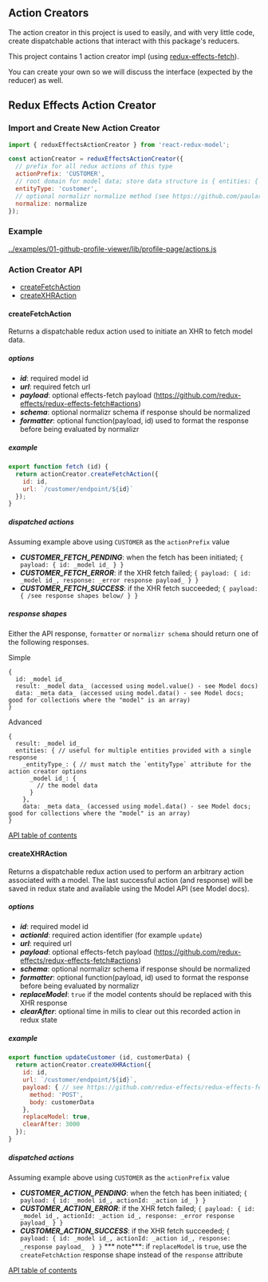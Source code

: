 Action Creators
---------------
The action creator in this project is used to easily, and with very little code, create dispatchable actions that interact with this package's reducers.

This project contains 1 action creator impl (using [redux-effects-fetch](https://github.com/redux-effects/redux-effects-fetch)).

You can create your own so we will discuss the interface (expected by the reducer) as well.

## Redux Effects Action Creator
### Import and Create New Action Creator
```javascript
import { reduxEffectsActionCreator } from 'react-redux-model';

const actionCreator = reduxEffectsActionCreator({
  // prefix for all redux actions of this type
  actionPrefix: 'CUSTOMER',
  // root domain for model data; store data structure is { entities: { profiles: { _id_: {_model_data} } } }
  entityType: 'customer',
  // optional normalizr normalize method (see https://github.com/paularmstrong/normalizr... `import { normalize } from 'normalizr';`)
  normalize: normalize
});
```
### Example
[../examples/01-github-profile-viewer/lib/profile-page/actions.js](../examples/01-github-profile-viewer/lib/profile-page/actions.js)

### Action Creator API
* [createFetchAction](#createfetchaction)
* [createXHRAction](#createxhraction)

#### createFetchAction
Returns a dispatchable redux action used to initiate an XHR to fetch model data.

##### options
* ***id***: required model id
* ***url***: required fetch url
* ***payload***: optional effects-fetch payload (https://github.com/redux-effects/redux-effects-fetch#actions)
* ***schema***: optional normalizr schema if response should be normalized
* ***formatter***: optional function(payload, id) used to format the response before being evaluated by normalizr

##### example
```javascript
export function fetch (id) {
  return actionCreator.createFetchAction({
    id: id,
    url: `/customer/endpoint/${id}`
  });
}
```

##### dispatched actions
Assuming example above using `CUSTOMER` as the `actionPrefix` value
* ***CUSTOMER_FETCH_PENDING***: when the fetch has been initiated; ```{ payload: { id: _model id_ } }```
* ***CUSTOMER_FETCH_ERROR***: if the XHR fetch failed; ```{ payload: { id: _model id_, response: _error response payload_ } }```
* ***CUSTOMER_FETCH_SUCCESS***: if the XHR fetch succeeded; ```{ payload: { /see response shapes below/ } }```

##### response shapes
Either the API response, `formatter` or `normalizr schema` should return one of the following responses.

Simple
```
{
  id: _model id_
  result: _model data_ (accessed using model.value() - see Model docs)
  data: _meta data_ (accessed using model.data() - see Model docs; good for collections where the "model" is an array)
}
```
Advanced
```
{
  result: _model id_
  entities: { // useful for multiple entities provided with a single response
    _entityType_: { // must match the `entityType` attribute for the action creator options
      _model id_: {
        // the model data
      }
    },
    data: _meta data_ (accessed using model.data() - see Model docs; good for collections where the "model" is an array)
}
```
[API table of contents](#action-creator-api)

#### createXHRAction
Returns a dispatchable redux action used to perform an arbitrary action associated with a model.  The last successful action (and response) will be saved in redux state and available using the Model API (see Model docs).

##### options
* ***id***: required model id
* ***actionId***: required action identifier (for example `update`)
* ***url***: required url
* ***payload***: optional effects-fetch payload (https://github.com/redux-effects/redux-effects-fetch#actions)
* ***schema***: optional normalizr schema if response should be normalized
* ***formatter***: optional function(payload, id) used to format the response before being evaluated by normalizr
* ***replaceModel***: `true` if the model contents should be replaced with this XHR response
* ***clearAfter***: optional time in milis to clear out this recorded action in redux state

##### example
```javascript
export function updateCustomer (id, customerData) {
  return actionCreator.createXHRAction({
    id: id,
    url: `/customer/endpoint/${id}`,
    payload: { // see https://github.com/redux-effects/redux-effects-fetch#actions
      method: 'POST',
      body: customerData
    },
    replaceModel: true,
    clearAfter: 3000
  });
}
```

##### dispatched actions
Assuming example above using `CUSTOMER` as the `actionPrefix` value
* ***CUSTOMER_ACTION_PENDING***: when the fetch has been initiated; ```{ payload: { id: _model id_, actionId: _action id_ } }```
* ***CUSTOMER_ACTION_ERROR***: if the XHR fetch failed; ```{ payload: { id: _model id_, actionId: _action id_, response: _error response payload_ } }```
* ***CUSTOMER_ACTION_SUCCESS***: if the XHR fetch succeeded; ```{ payload: { id: _model id_, actionId: _action id_, response: _response payload_  } }```
*** note***: if `replaceModel` is `true`, use the `createFetchAction` response shape instead of the `response` attribute

[API table of contents](#action-creator-api)
